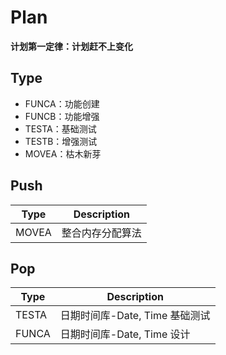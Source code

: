 # Plan
**计划第一定律：计划赶不上变化**

## Type
- FUNCA：功能创建
- FUNCB：功能增强
- TESTA：基础测试
- TESTB：增强测试
- MOVEA：枯木新芽

## Push
| Type  | Description                                                            |
|-------|------------------------------------------------------------------------|
| MOVEA | 整合内存分配算法                                                         |

## Pop
| Type  | Description                                                            |
|-------|------------------------------------------------------------------------|
| TESTA | 日期时间库-Date, Time 基础测试                                           |
| FUNCA | 日期时间库-Date, Time 设计                                               |
